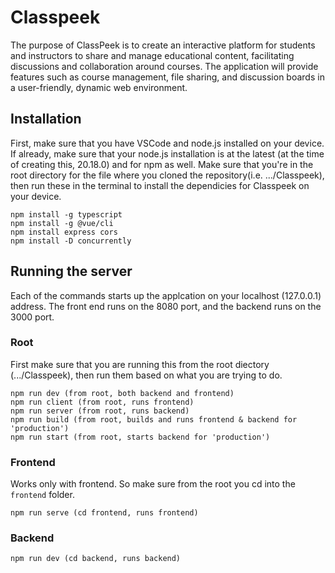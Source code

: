 # Classpeek
The purpose of ClassPeek is to create an interactive platform for students and instructors to share and manage educational content, facilitating discussions and collaboration around courses. The application will provide features such as course management, file sharing, and discussion boards in a user-friendly, dynamic web environment.

## Installation
First, make sure that you have VSCode and node.js installed on your device. If already, make sure that your node.js installation is at the latest (at the time of creating this, 20.18.0) and for npm as well. Make sure that you're in the root directory for the file where you cloned the repository(i.e. .../Classpeek), then run these in the terminal to install the dependicies for Classpeek on your device.
```
npm install -g typescript
npm install -g @vue/cli
npm install express cors
npm install -D concurrently
```

## Running the server
Each of the commands starts up the applcation on your localhost (127.0.0.1) address. The front end runs on the 8080 port, and the backend runs on the 3000 port.

### Root
First make sure that you are running this from the root diectory (.../Classpeek), then run them based on what you are trying to do.
```
npm run dev (from root, both backend and frontend)
npm run client (from root, runs frontend)
npm run server (from root, runs backend)
npm run build (from root, builds and runs frontend & backend for 'production')
npm run start (from root, starts backend for 'production')
```


### Frontend
Works only with frontend. So make sure from the root you cd into the `frontend` folder.
```
npm run serve (cd frontend, runs frontend)
```

### Backend
```
npm run dev (cd backend, runs backend)
```
